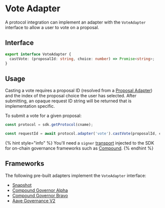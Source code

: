 # Vote Adapter

A protocol integration can implement an adapter with the `VoteAdapter` interface to allow a user to vote on a proposal.

## Interface

```typescript
export interface VoteAdapter {
  castVote: (proposalId: string, choice: number) => Promise<string>;
}
```

## Usage

Casting a vote requires a proposal ID \(resolved from a [Proposal Adapter](proposals-adapter.md)\) and the index of the proposal choice the user has selected. After submitting, an opaque request ID string will be returned that is implementation specific.

To submit a vote for a given proposal:

```typescript
const protocol = sdk.getProtocol(cname);

const requestId = await protocol.adapter('vote').castVote(proposalId, choice);
```

{% hint style="info" %}
You'll need a `signer` [transport](../transports.md) injected to the SDK for on-chain governance frameworks such as [Compound](../governance-frameworks/compound-governor-alpha.md).
{% endhint %}

## Frameworks

The following pre-built adapters implement the `VoteAdapter` interface:

* [Snapshot](../governance-frameworks/snapshot.md)
* [Compound Governor Alpha](../governance-frameworks/compound-governor-alpha.md)
* [Compound Governor Bravo](../governance-frameworks/compound-governor-bravo.md)
* [Aave Governance V2](../governance-frameworks/aave-governance-v2.md)


